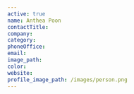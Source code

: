 ```yaml
---
active: true
name: Anthea Poon
contactTitle:
company:
category:
phoneOffice:
email:
image_path:
color:
website:
profile_image_path: /images/person.png
---
```

